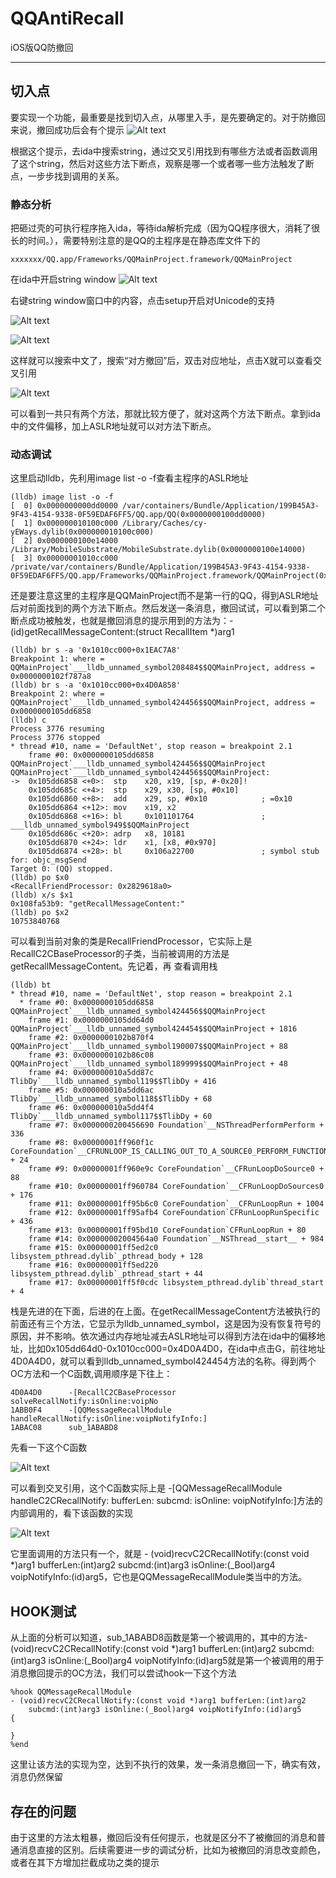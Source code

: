 # QQAntiRecall
iOS版QQ防撤回

---
## 切入点
要实现一个功能，最重要是找到切入点，从哪里入手，是先要确定的。对于防撤回来说，撤回成功后会有个提示
![Alt text](https://github.com/wstclzy2010/QQAntiRecall/blob/master/image/QQ20200502-160557.png)

根据这个提示，去ida中搜索string，通过交叉引用找到有哪些方法或者函数调用了这个string，然后对这些方法下断点，观察是哪一个或者哪一些方法触发了断点，一步步找到调用的关系。
### 静态分析
把砸过壳的可执行程序拖入ida，等待ida解析完成（因为QQ程序很大，消耗了很长的时间。），需要特别注意的是QQ的主程序是在静态库文件下的
```
xxxxxxx/QQ.app/Frameworks/QQMainProject.framework/QQMainProject
```
在ida中开启string window
![Alt text](https://github.com/wstclzy2010/QQAntiRecall/blob/master/image/QQ20200502-161210.png)

右键string window窗口中的内容，点击setup开启对Unicode的支持

![Alt text](https://github.com/wstclzy2010/QQAntiRecall/blob/master/image/QQ20200501-215330.png)

![Alt text](https://github.com/wstclzy2010/QQAntiRecall/blob/master/image/QQ20200501-215259.png) 

这样就可以搜索中文了，搜索“对方撤回”后，双击对应地址，点击X就可以查看交叉引用

![Alt text](https://github.com/wstclzy2010/QQAntiRecall/blob/master/image/QQ20200501-223826.png)

可以看到一共只有两个方法，那就比较方便了，就对这两个方法下断点。拿到ida中的文件偏移，加上ASLR地址就可以对方法下断点。

### 动态调试
这里启动lldb，先利用image list -o -f查看主程序的ASLR地址
```
(lldb) image list -o -f
[  0] 0x0000000000dd0000 /var/containers/Bundle/Application/199B45A3-9F43-4154-9338-0F59EDAF6FF5/QQ.app/QQ(0x0000000100dd0000)
[  1] 0x000000010100c000 /Library/Caches/cy-yEWays.dylib(0x000000010100c000)
[  2] 0x0000000100e14000 /Library/MobileSubstrate/MobileSubstrate.dylib(0x0000000100e14000)
[  3] 0x00000001010cc000 /private/var/containers/Bundle/Application/199B45A3-9F43-4154-9338-0F59EDAF6FF5/QQ.app/Frameworks/QQMainProject.framework/QQMainProject(0x00000001010cc000)
```
还是要注意这里的主程序是QQMainProject而不是第一行的QQ，得到ASLR地址后对前面找到的两个方法下断点。然后发送一条消息，撤回试试，可以看到第二个断点成功被触发，也就是撤回消息的提示用到的方法为：- (id)getRecallMessageContent:(struct RecallItem *)arg1

```
(lldb) br s -a '0x1010cc000+0x1EAC7A8'
Breakpoint 1: where = QQMainProject`___lldb_unnamed_symbol208484$$QQMainProject, address = 0x0000000102f787a8
(lldb) br s -a '0x1010cc000+0x4D0A858'
Breakpoint 2: where = QQMainProject`___lldb_unnamed_symbol424456$$QQMainProject, address = 0x0000000105dd6858
(lldb) c
Process 3776 resuming
Process 3776 stopped
* thread #10, name = 'DefaultNet', stop reason = breakpoint 2.1
    frame #0: 0x0000000105dd6858 QQMainProject`___lldb_unnamed_symbol424456$$QQMainProject
QQMainProject`___lldb_unnamed_symbol424456$$QQMainProject:
->  0x105dd6858 <+0>:  stp    x20, x19, [sp, #-0x20]!
    0x105dd685c <+4>:  stp    x29, x30, [sp, #0x10]
    0x105dd6860 <+8>:  add    x29, sp, #0x10            ; =0x10 
    0x105dd6864 <+12>: mov    x19, x2
    0x105dd6868 <+16>: bl     0x101101764               ; ___lldb_unnamed_symbol949$$QQMainProject
    0x105dd686c <+20>: adrp   x8, 10181
    0x105dd6870 <+24>: ldr    x1, [x8, #0x970]
    0x105dd6874 <+28>: bl     0x106a22700               ; symbol stub for: objc_msgSend
Target 0: (QQ) stopped.
(lldb) po $x0
<RecallFriendProcessor: 0x2829618a0>
(lldb) x/s $x1
0x108fa53b9: "getRecallMessageContent:"
(lldb) po $x2
10753840768
```

可以看到当前对象的类是RecallFriendProcessor，它实际上是RecallC2CBaseProcessor的子类，当前被调用的方法是getRecallMessageContent。先记着，再
查看调用栈

```
(lldb) bt
* thread #10, name = 'DefaultNet', stop reason = breakpoint 2.1
  * frame #0: 0x0000000105dd6858 QQMainProject`___lldb_unnamed_symbol424456$$QQMainProject
    frame #1: 0x0000000105dd64d0 QQMainProject`___lldb_unnamed_symbol424454$$QQMainProject + 1816
    frame #2: 0x0000000102b870f4 QQMainProject`___lldb_unnamed_symbol190007$$QQMainProject + 88
    frame #3: 0x0000000102b86c08 QQMainProject`___lldb_unnamed_symbol189999$$QQMainProject + 48
    frame #4: 0x000000010a5dd87c TlibDy`___lldb_unnamed_symbol119$$TlibDy + 416
    frame #5: 0x000000010a5dd6ac TlibDy`___lldb_unnamed_symbol118$$TlibDy + 68
    frame #6: 0x000000010a5dd4f4 TlibDy`___lldb_unnamed_symbol117$$TlibDy + 60
    frame #7: 0x0000000200456690 Foundation`__NSThreadPerformPerform + 336
    frame #8: 0x00000001ff960f1c CoreFoundation`__CFRUNLOOP_IS_CALLING_OUT_TO_A_SOURCE0_PERFORM_FUNCTION__ + 24
    frame #9: 0x00000001ff960e9c CoreFoundation`__CFRunLoopDoSource0 + 88
    frame #10: 0x00000001ff960784 CoreFoundation`__CFRunLoopDoSources0 + 176
    frame #11: 0x00000001ff95b6c0 CoreFoundation`__CFRunLoopRun + 1004
    frame #12: 0x00000001ff95afb4 CoreFoundation`CFRunLoopRunSpecific + 436
    frame #13: 0x00000001ff95bd10 CoreFoundation`CFRunLoopRun + 80
    frame #14: 0x00000002004564a0 Foundation`__NSThread__start__ + 984
    frame #15: 0x00000001ff5ed2c0 libsystem_pthread.dylib`_pthread_body + 128
    frame #16: 0x00000001ff5ed220 libsystem_pthread.dylib`_pthread_start + 44
    frame #17: 0x00000001ff5f0cdc libsystem_pthread.dylib`thread_start + 4
```

栈是先进的在下面，后进的在上面。在getRecallMessageContent方法被执行的前面还有三个方法，它显示为lldb_unnamed_symbol，这是因为没有恢复符号的原因，并不影响。依次通过内存地址减去ASLR地址可以得到方法在ida中的偏移地址，比如0x105dd64d0-0x1010cc000=0x4D0A4D0，在ida中点击G，前往地址4D0A4D0，就可以看到lldb_unnamed_symbol424454方法的名称。得到两个OC方法和一个C函数,调用顺序是下往上：
```
4D0A4D0      -[RecallC2CBaseProcessor solveRecallNotify:isOnline:voipNo
1ABB0F4      -[QQMessageRecallModule handleRecallNotify:isOnline:voipNotifyInfo:]
1ABAC08      sub_1ABABD8
```

先看一下这个C函数

![Alt text](https://github.com/wstclzy2010/QQAntiRecall/blob/master/image/QQ20200502-154237.png)

可以看到交叉引用，这个C函数实际上是 -[QQMessageRecallModule handleC2CRecallNotify: bufferLen: subcmd: isOnline: voipNotifyInfo:]方法的内部调用的，看下该函数的实现

![Alt text](https://github.com/wstclzy2010/QQAntiRecall/blob/master/image/QQ20200502-170055.png)

它里面调用的方法只有一个，就是 - (void)recvC2CRecallNotify:(const void *)arg1 bufferLen:(int)arg2 subcmd:(int)arg3 isOnline:(_Bool)arg4 voipNotifyInfo:(id)arg5，它也是QQMessageRecallModule类当中的方法。

## HOOK测试
从上面的分析可以知道，sub_1ABABD8函数是第一个被调用的，其中的方法- (void)recvC2CRecallNotify:(const void *)arg1 bufferLen:(int)arg2 subcmd:(int)arg3 isOnline:(_Bool)arg4 voipNotifyInfo:(id)arg5就是第一个被调用的用于消息撤回提示的OC方法，我们可以尝试hook一下这个方法
```
%hook QQMessageRecallModule
- (void)recvC2CRecallNotify:(const void *)arg1 bufferLen:(int)arg2 
	subcmd:(int)arg3 isOnline:(_Bool)arg4 voipNotifyInfo:(id)arg5
{
	
}
%end
```
这里让该方法的实现为空，达到不执行的效果，发一条消息撤回一下，确实有效，消息仍然保留

## 存在的问题
由于这里的方法太粗暴，撤回后没有任何提示，也就是区分不了被撤回的消息和普通消息直接的区别。后续需要进一步的调试分析，比如为被撤回的消息改变颜色，或者在其下方增加拦截成功之类的提示
